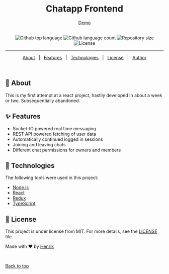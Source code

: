 
<h1 align="center">Chatapp Frontend</h1>
<div align="center">
<a href="https://thechatapp-hencke.netlify.app/">Demo</a>
 </div>
 
 <br/>

<p align="center">
  <img alt="Github top language" src="https://img.shields.io/github/languages/top/MrHencke/chatApp-TS-frontend?color=56BEB8">

  <img alt="Github language count" src="https://img.shields.io/github/languages/count/MrHencke/chatApp-TS-frontend?color=56BEB8">

  <img alt="Repository size" src="https://img.shields.io/github/repo-size/MrHencke/chatApp-TS-frontend?color=56BEB8">

  <img alt="License" src="https://img.shields.io/github/license/MrHencke/chatApp-TS-frontend?color=56BEB8">
</p>

<hr>

<p align="center">
  <a href="#dart-about">About</a> &#xa0; | &#xa0; 
  <a href="#sparkles-features">Features</a> &#xa0; | &#xa0;
  <a href="#rocket-technologies">Technologies</a> &#xa0; | &#xa0;
  <a href="#memo-license">License</a> &#xa0; | &#xa0;
  <a href="https://github.com/MrHencke" target="_blank">Author</a>
</p>

<br>

## :dart: About

This is my first attempt at a react project, hastily developed in about a week or two. Subsequentially abandoned.

## :sparkles: Features

-    Socket-IO powered real time messaging
-    REST API powered fetching of user data
-    Automatically continued logged in sessions
-    Joining and leaving chats
-    Different chat permissions for owners and members

## :rocket: Technologies

The following tools were used in this project:

-   [Node.js](https://nodejs.org/en/)
-   [React](https://pt-br.reactjs.org/)
-   [Redux](https://redux.js.org/)
-   [TypeScript](https://www.typescriptlang.org/)

## :memo: License

This project is under license from MIT. For more details, see the [LICENSE](LICENSE.md) file.

Made with :heart: by <a href="https://github.com/MrHencke" target="_blank">Henrik</a>

&#xa0;

<a href="#top">Back to top</a>
